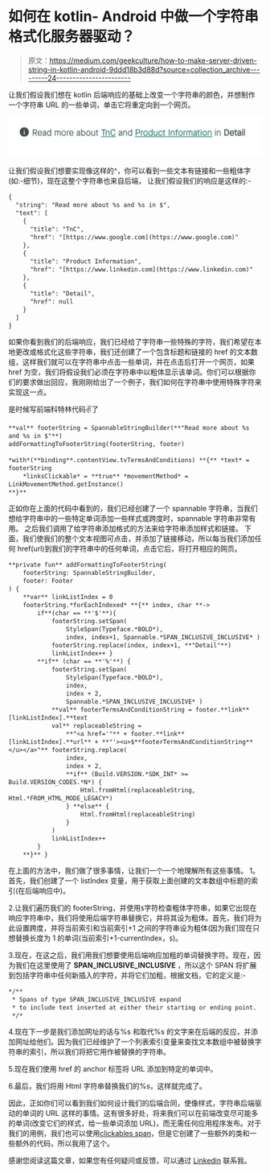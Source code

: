 # 如何在 kotlin- Android 中做一个字符串格式化服务器驱动？

> 原文：<https://medium.com/geekculture/how-to-make-server-driven-string-in-kotlin-android-9ddd18b3d88d?source=collection_archive---------24----------------------->

让我们假设我们想在 kotlin 后端响应的基础上改变一个字符串的颜色，并想制作一个字符串 URL 的一些单词，单击它将重定向到一个网页。

![](img/c5c32cac2c6f9f9658f947193071f279.png)

让我们假设我们想要实现像这样的^，你可以看到一些文本有链接和一些粗体字(如:-细节)，现在这整个字符串也来自后端，
让我们假设我们的响应是这样的:-

```
{
  "string": "Read more about %s and %s in $",
  "text": [
    {
      "title": "TnC",
      "href": "[https://www.google.com](https://www.google.com)"
    },
    {
      "title": "Product Information",
      "href": "[https://www.linkedin.com](https://www.linkedin.com)"
    },
    {
      "title": "Detail",
      "href": null
    }
  ]
}
```

如果你看到我们的后端响应，我们已经给了字符串一些特殊的字符，我们希望在本地更改或格式化这些字符串，我们还创建了一个包含标题和链接的 href 的文本数组，这样我们就可以在字符串中点击一些单词，并在点击后打开一个网页，如果 href 为空，我们将假设我们必须在字符串中以粗体显示该单词。你们可以根据你们的要求做出回应，我刚刚给出了一个例子，我们如何在字符串中使用特殊字符来实现这一点。

是时候写前端科特林代码✌️了

```
**val** footerString = SpannableStringBuilder(**"Read more about %s and %s in $"**)
addFormattingToFooterString(footerString, footer)

*with*(**binding**.contentView.tvTermsAndConditions) **{** *text* = footerString
    *linksClickable* = **true** *movementMethod* = LinkMovementMethod.getInstance()
**}**
```

正如你在上面的代码中看到的，我们已经创建了一个 spannable 字符串，当我们想给字符串中的一些特定单词添加一些样式或跨度时，spannable 字符串非常有用。
之后我们调用了给字符串添加格式的方法来给字符串添加样式和链接。
下面，我们使我们的整个文本视图可点击，并添加了链接移动，所以每当我们添加任何 href(url)到我们的字符串中的任何单词，点击它后，将打开相应的网页。

```
**private fun** addFormattingToFooterString(
    footerString: SpannableStringBuilder,
    footer: Footer
) {
    **var** linkListIndex = 0
    footerString.*forEachIndexed* **{** index, char **->
        if**(char == **'$'**){
            footerString.setSpan(
                StyleSpan(Typeface.*BOLD*),
                index, index+1, Spannable.*SPAN_INCLUSIVE_INCLUSIVE* )
            footerString.replace(index, index+1, **"Detail"**)
            linkListIndex++ }
        **if** (char == **'%'**) {
            footerString.setSpan(
                StyleSpan(Typeface.*BOLD*),
                index,
                index + 2,
                Spannable.*SPAN_INCLUSIVE_INCLUSIVE* )
            **val** footerTermsAndConditionString = footer.**link**[linkListIndex].**text
            val** replaceableString =
                **"<a href='"** + footer.**link**[linkListIndex].**url** + **"'><u>$**footerTermsAndConditionString**</u></a>"** footerString.replace(
                index,
                index + 2,
                **if** (Build.VERSION.*SDK_INT* >= Build.VERSION_CODES.*N*) {
                    Html.fromHtml(replaceableString, Html.*FROM_HTML_MODE_LEGACY*)
                } **else** {
                    Html.fromHtml(replaceableString)
                }
            )
            linkListIndex++
        }
    **}** }
```

在上面的方法中，我们做了很多事情，让我们一个一个地理解所有这些事情。
1。首先，我们创建了一个 listIndex 变量，用于获取上面创建的文本数组中标题的索引(在后端响应中)。

2.让我们遍历我们的 footerString，并使用`$`字符检查粗体字符串，如果它出现在响应字符串中，我们将使用后端字符串替换它，并将其设为粗体。首先，我们将为此设置跨度，并将当前索引和当前索引+1 之间的字符串设为粗体(因为我们现在只想替换长度为 1 的单词(当前索引+1-currentIndex，` $ `)。

3.现在，在这之后，我们用我们想要使用后端响应加粗的单词替换字符。现在，因为我们在这里使用了 **SPAN_INCLUSIVE_INCLUSIVE** ，所以这个 SPAN 将扩展到包括字符串中任何新插入的字符，并将它们加粗，根据文档，它的定义是:-

```
*/**
 * Spans of type SPAN_INCLUSIVE_INCLUSIVE expand
 * to include text inserted at either their starting or ending point.
 */*
```

4.现在下一步是我们添加网址的话与%s 和取代%s 的文字来在后端的反应，并添加网址给他们。因为我们已经维护了一个列表索引变量来查找文本数组中被替换字符串的索引，所以我们将把它用作被替换的字符串。

5.现在我们使用 href 的 anchor 标签将 URL 添加到特定的单词中。

6.最后，我们将用 Html 字符串替换我们的%s，这样就完成了。

因此，正如你们可以看到我们如何设计我们的后端合同，使像样式，字符串后端驱动的单词的 URL 这样的事情。这有很多好处，将来我们可以在前端改变尽可能多的单词(改变它们的样式，给一些单词添加 URL)，而无需任何应用程序发布。对于我们的用例，我们也可以使用[clickables span](https://developer.android.com/reference/android/text/style/ClickableSpan)，但是它创建了一些额外的类和一些额外的代码，所以我用了这个。

感谢您阅读这篇文章，如果您有任何疑问或反馈，可以通过 [Linkedin](https://www.linkedin.com/in/vikas-bajpayee-4a17aa106/) 联系我。